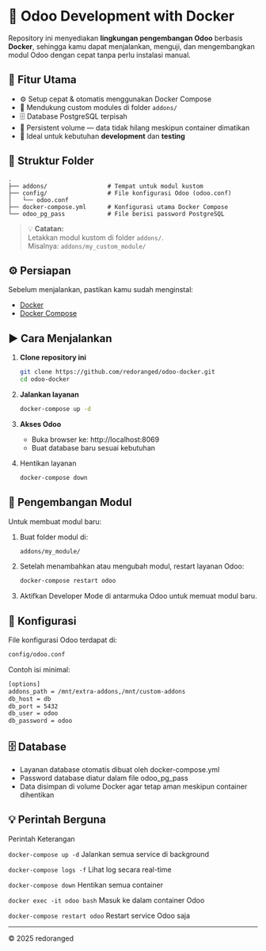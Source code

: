 # 🐳 Odoo Development with Docker

Repository ini menyediakan **lingkungan pengembangan Odoo** berbasis **Docker**, sehingga kamu dapat menjalankan, menguji, dan mengembangkan modul Odoo dengan cepat tanpa perlu instalasi manual.

## 🚀 Fitur Utama

- ⚙️ Setup cepat & otomatis menggunakan Docker Compose  
- 🧩 Mendukung custom modules di folder `addons/`  
- 🗄 Database PostgreSQL terpisah  
- 🔄 Persistent volume — data tidak hilang meskipun container dimatikan  
- 🧠 Ideal untuk kebutuhan **development** dan **testing**


## 📂 Struktur Folder

```
.
├── addons/                 # Tempat untuk modul kustom 
├── config/                 # File konfigurasi Odoo (odoo.conf)
│   └── odoo.conf
├── docker-compose.yml      # Konfigurasi utama Docker Compose
└── odoo_pg_pass            # File berisi password PostgreSQL
```

> 💡 **Catatan:**  
> Letakkan modul kustom di folder `addons/`.  
> Misalnya: `addons/my_custom_module/`


## ⚙️ Persiapan

Sebelum menjalankan, pastikan kamu sudah menginstal:

- [Docker](https://docs.docker.com/get-docker/)
- [Docker Compose](https://docs.docker.com/compose/install/)



## ▶️ Cara Menjalankan

1. **Clone repository ini**
   ```bash
   git clone https://github.com/redoranged/odoo-docker.git
   cd odoo-docker
	 ```

2.	**Jalankan layanan**
	```bash
	docker-compose up -d
	```
3.	**Akses Odoo**
	-	Buka browser ke: http://localhost:8069
	-	Buat database baru sesuai kebutuhan
	
4.	Hentikan layanan
	```bash
	docker-compose down
	```


## 🧩 Pengembangan Modul

Untuk membuat modul baru:
	
1.	Buat folder modul di:
	```bash
	addons/my_module/
	```
2.	Setelah menambahkan atau mengubah modul, restart layanan Odoo: 
	```bash
	docker-compose restart odoo
	```
3.	Aktifkan Developer Mode di antarmuka Odoo untuk memuat modul baru.

## 🧠 Konfigurasi

File konfigurasi Odoo terdapat di:
```bash
config/odoo.conf
```

Contoh isi minimal:

```bash
[options]
addons_path = /mnt/extra-addons,/mnt/custom-addons
db_host = db
db_port = 5432
db_user = odoo
db_password = odoo
```

## 🗄 Database	
- Layanan database otomatis dibuat oleh docker-compose.yml
-	Password database diatur dalam file odoo_pg_pass
-	Data disimpan di volume Docker agar tetap aman meskipun container dihentikan

## 💡 Perintah Berguna


Perintah	Keterangan

`docker-compose up -d`	Jalankan semua service di background

`docker-compose logs -f`	Lihat log secara real-time

`docker-compose down`	Hentikan semua container

`docker exec -it odoo bash`	Masuk ke dalam container Odoo

`docker-compose restart odoo`	Restart service Odoo saja


---
© 2025 redoranged